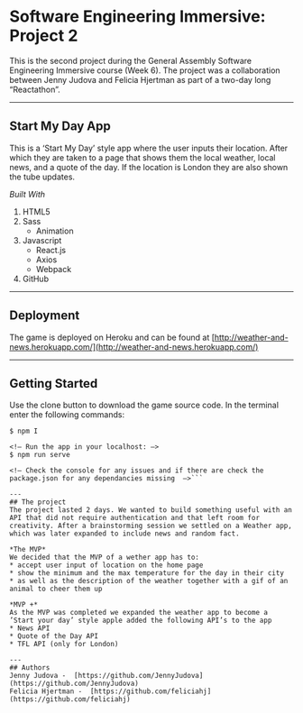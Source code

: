 # Software Engineering Immersive: Project 2

This is the second project during the General Assembly Software Engineering Immersive course (Week 6). The project was a collaboration between Jenny Judova and Felicia Hjertman as part of a two-day long “Reactathon”.

---
## Start My Day App
This is a ‘Start My Day’ style app  where the user inputs their location. After which they are taken to a page that shows them the local weather, local news, and a quote of the day. If the location is London they are also shown the tube updates.

*Built With*
1. HTML5
2. Sass
	* Animation
3. Javascript
	* React.js
	* Axios
	* Webpack
4. GitHub

---
## Deployment
The game is deployed on Heroku and can be found at   [http://weather-and-news.herokuapp.com/](http://weather-and-news.herokuapp.com/) 

---
## Getting Started
Use the clone button to download the game source code. In the terminal enter the following commands:

```<!— To install all the packages listed in the package.json: —>
$ npm I

<!— Run the app in your localhost: —>
$ npm run serve

<!— Check the console for any issues and if there are check the package.json for any dependancies missing  —>```

---
## The project
The project lasted 2 days. We wanted to build something useful with an API that did not require authentication and that left room for creativity. After a brainstorming session we settled on a Weather app, which was later expanded to include news and random fact. 

*The MVP*
We decided that the MVP of a wether app has to:
* accept user input of location on the home page
* show the minimum and the max temperature for the day in their city
* as well as the description of the weather together with a gif of an animal to cheer them up

*MVP +*
As the MVP was completed we expanded the weather app to become a ’Start your day’ style apple added the following API’s to the app
* News API
* Quote of the Day API
* TFL API (only for London)

---
## Authors
Jenny Judova -  [https://github.com/JennyJudova](https://github.com/JennyJudova) 
Felicia Hjertman -  [https://github.com/feliciahj](https://github.com/feliciahj) 
